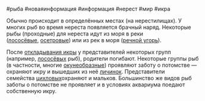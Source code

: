#рыба #новаяинформация #информация #нерест #мир #икра

Обычно происходит в определённых местах (на нерестилищах). У многих рыб во время нереста появляется брачный наряд. Некоторые рыбы (проходные) для нереста идут из моря в реки ([лососёвые](https://ru.m.wikipedia.org/wiki/%D0%9B%D0%BE%D1%81%D0%BE%D1%81%D1%91%D0%B2%D1%8B%D0%B5 "Лососёвые"), [осетровые](https://ru.m.wikipedia.org/wiki/%D0%9E%D1%81%D0%B5%D1%82%D1%80%D0%BE%D0%B2%D1%8B%D0%B5 "Осетровые")) или из рек в моря ([речной угорь](https://ru.m.wikipedia.org/wiki/%D0%A0%D0%B5%D1%87%D0%BD%D0%BE%D0%B9_%D1%83%D0%B3%D0%BE%D1%80%D1%8C "Речной угорь")).


После [откладывания икры](https://ru.m.wikipedia.org/wiki/%D0%98%D0%BA%D1%80%D0%B0_(%D0%B7%D0%BE%D0%BE%D0%BB%D0%BE%D0%B3%D0%B8%D1%8F) "Икра (зоология)") у представителей некоторых групп (например, [лососёвых](https://ru.m.wikipedia.org/wiki/%D0%9B%D0%BE%D1%81%D0%BE%D1%81%D1%91%D0%B2%D1%8B%D0%B5 "Лососёвые") рыб), родители погибают. Некоторые группы рыб (в частности, многие [окунеобразные](https://ru.m.wikipedia.org/wiki/%D0%9E%D0%BA%D1%83%D0%BD%D0%B5%D0%BE%D0%B1%D1%80%D0%B0%D0%B7%D0%BD%D1%8B%D0%B5 "Окунеобразные")) проявляют заботу о потомстве — охраняют икру и вышедших из неё [личинок](https://ru.m.wikipedia.org/wiki/%D0%9B%D0%B8%D1%87%D0%B8%D0%BD%D0%BA%D0%B0 "Личинка"). Представители семейства [цихловых](https://ru.m.wikipedia.org/wiki/%D0%A6%D0%B8%D1%85%D0%BB%D0%BE%D0%B2%D1%8B%D0%B5 "Цихловые")охраняют и мальков. Большинство же видов рыб заботы о потомстве не проявляет и в условиях аквариума поедают собственную икру.
